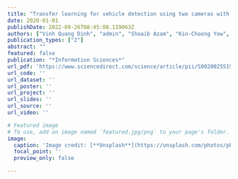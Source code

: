 ```yaml
---
title: "Transfer learning for vehicle detection using two cameras with different focal lengths"
date: 2020-01-01
publishDate: 2022-09-26T08:45:08.119063Z
authors: ["Vinh Quang Dinh", "admin", "Shoaib Azam", "Kin-Choong Yow", "Moongu Jeon"]
publication_types: ["2"]
abstract: ""
featured: false
publication: "*Information Sciences*"
url_pdf: 'https://www.sciencedirect.com/science/article/pii/S0020025519310795'
url_code: ''
url_dataset: ''
url_poster: ''
url_project: ''
url_slides: ''
url_source: ''
url_video: ''

# Featured image
# To use, add an image named `featured.jpg/png` to your page's folder.
image:
  caption: 'Image credit: [**Unsplash**](https://unsplash.com/photos/pLCdAaMFLTE)'
  focal_point: ''
  preview_only: false

---
```


